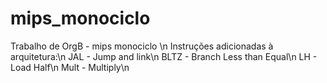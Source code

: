 # mips_monociclo
Trabalho de OrgB - mips monociclo \n
Instruções adicionadas à arquitetura:\n
JAL  - Jump and link\n
BLTZ - Branch Less than Equal\n
LH   - Load Half\n
Mult - Multiply\n

